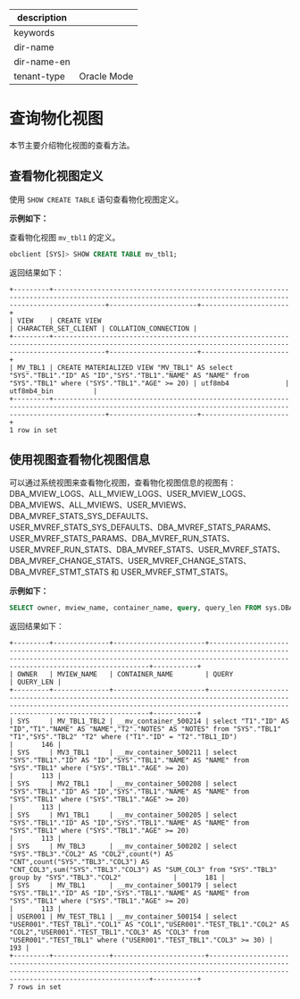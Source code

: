 |description||
|---|---|
|keywords||
|dir-name||
|dir-name-en||
|tenant-type|Oracle Mode|

# 查询物化视图

本节主要介绍物化视图的查看方法。

## 查看物化视图定义

使用 `SHOW CREATE TABLE` 语句查看物化视图定义。

**示例如下：**

查看物化视图 `mv_tbl1` 的定义。

```sql
obclient [SYS]> SHOW CREATE TABLE mv_tbl1;
```

返回结果如下：

```shell
+---------+---------------------------------------------------------------------------------------------------------------------------------------------------------+----------------------+----------------------+
| VIEW    | CREATE VIEW                                                                                                                                             | CHARACTER_SET_CLIENT | COLLATION_CONNECTION |
+---------+---------------------------------------------------------------------------------------------------------------------------------------------------------+----------------------+----------------------+
| MV_TBL1 | CREATE MATERIALIZED VIEW "MV_TBL1" AS select "SYS"."TBL1"."ID" AS "ID","SYS"."TBL1"."NAME" AS "NAME" from "SYS"."TBL1" where ("SYS"."TBL1"."AGE" >= 20) | utf8mb4              | utf8mb4_bin          |
+---------+---------------------------------------------------------------------------------------------------------------------------------------------------------+----------------------+----------------------+
1 row in set
```

## 使用视图查看物化视图信息

可以通过系统视图来查看物化视图，查看物化视图信息的视图有：DBA_MVIEW_LOGS、ALL_MVIEW_LOGS、USER_MVIEW_LOGS、DBA_MVIEWS、ALL_MVIEWS、USER_MVIEWS、DBA_MVREF_STATS_SYS_DEFAULTS、USER_MVREF_STATS_SYS_DEFAULTS、DBA_MVREF_STATS_PARAMS、USER_MVREF_STATS_PARAMS、DBA_MVREF_RUN_STATS、USER_MVREF_RUN_STATS、DBA_MVREF_STATS、USER_MVREF_STATS、DBA_MVREF_CHANGE_STATS、USER_MVREF_CHANGE_STATS、DBA_MVREF_STMT_STATS 和 USER_MVREF_STMT_STATS。

**示例如下：**

```sql
SELECT owner, mview_name, container_name, query, query_len FROM sys.DBA_MVIEWS;
```

返回结果如下：

```shell
+---------+--------------+-----------------------+---------------------------------------------------------------------------------------------------------------------------------------------------------------------------------------------------+-----------+
| OWNER   | MVIEW_NAME   | CONTAINER_NAME        | QUERY                                                                                                                                                                                             | QUERY_LEN |
+---------+--------------+-----------------------+---------------------------------------------------------------------------------------------------------------------------------------------------------------------------------------------------+-----------+
| SYS     | MV_TBL1_TBL2 | __mv_container_500214 | select "T1"."ID" AS "ID","T1"."NAME" AS "NAME","T2"."NOTES" AS "NOTES" from "SYS"."TBL1" "T1","SYS"."TBL2" "T2" where ("T1"."ID" = "T2"."TBL1_ID")                                                |       146 |
| SYS     | MV3_TBL1     | __mv_container_500211 | select "SYS"."TBL1"."ID" AS "ID","SYS"."TBL1"."NAME" AS "NAME" from "SYS"."TBL1" where ("SYS"."TBL1"."AGE" >= 20)                                                                                 |       113 |
| SYS     | MV2_TBL1     | __mv_container_500208 | select "SYS"."TBL1"."ID" AS "ID","SYS"."TBL1"."NAME" AS "NAME" from "SYS"."TBL1" where ("SYS"."TBL1"."AGE" >= 20)                                                                                 |       113 |
| SYS     | MV1_TBL1     | __mv_container_500205 | select "SYS"."TBL1"."ID" AS "ID","SYS"."TBL1"."NAME" AS "NAME" from "SYS"."TBL1" where ("SYS"."TBL1"."AGE" >= 20)                                                                                 |       113 |
| SYS     | MV_TBL3      | __mv_container_500202 | select "SYS"."TBL3"."COL2" AS "COL2",count(*) AS "CNT",count("SYS"."TBL3"."COL3") AS "CNT_COL3",sum("SYS"."TBL3"."COL3") AS "SUM_COL3" from "SYS"."TBL3" group by "SYS"."TBL3"."COL2"             |       181 |
| SYS     | MV_TBL1      | __mv_container_500179 | select "SYS"."TBL1"."ID" AS "ID","SYS"."TBL1"."NAME" AS "NAME" from "SYS"."TBL1" where ("SYS"."TBL1"."AGE" >= 20)                                                                                 |       113 |
| USER001 | MV_TEST_TBL1 | __mv_container_500154 | select "USER001"."TEST_TBL1"."COL1" AS "COL1","USER001"."TEST_TBL1"."COL2" AS "COL2","USER001"."TEST_TBL1"."COL3" AS "COL3" from "USER001"."TEST_TBL1" where ("USER001"."TEST_TBL1"."COL3" >= 30) |       193 |
+---------+--------------+-----------------------+---------------------------------------------------------------------------------------------------------------------------------------------------------------------------------------------------+-----------+
7 rows in set
```

<!--## 相关文档

更多查看物化视图信息的视图，请参见 [待添加](待添加)。-->

